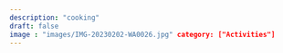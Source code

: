 ```yaml
---
description: "cooking"
draft: false
image : "images/IMG-20230202-WA0026.jpg" category: ["Activities"] 
---
```

